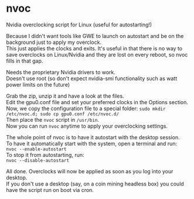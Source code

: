 # nvoc
Nvidia overclocking script for Linux (useful for autostarting!)

Because I didn't want tools like GWE to launch on autostart and be on the background just to apply my overclock.  
This just applies the clocks and exits. It's useful in that there is no way to save overclocks on Linux/Nvidia and they are
lost on every reboot, so nvoc fills in that gap.

Needs the proprietary Nvidia drivers to work.  
Doesn't use root (so don't expect nvidia-smi functionality such as watt power limits on the future)

Grab the zip, unzip it and have a look at the files.  
Edit the gpu0.conf file and set your preferred clocks in the Options section.  
Now, we copy the configuration file to a special folder: `sudo mkdir /etc/nvoc.d; sudo cp gpu0.conf /etc/nvoc.d/`  
Then place the `nvoc` script in `/usr/bin`.  
Now you can run `nvoc` anytime to apply your overclocking settings.  

The whole point of nvoc is to have it autostart with the desktop session.  
To have it automatically start with the system, open a terminal and run:  
`nvoc --enable-autostart`  
To stop it from autostarting, run:  
`nvoc --disable-autostart`  

All done. Overclocks will now be applied as soon as you log into your desktop.  
If you don't use a desktop (say, on a coin mining headless box) you could have the script run on boot via cron.
